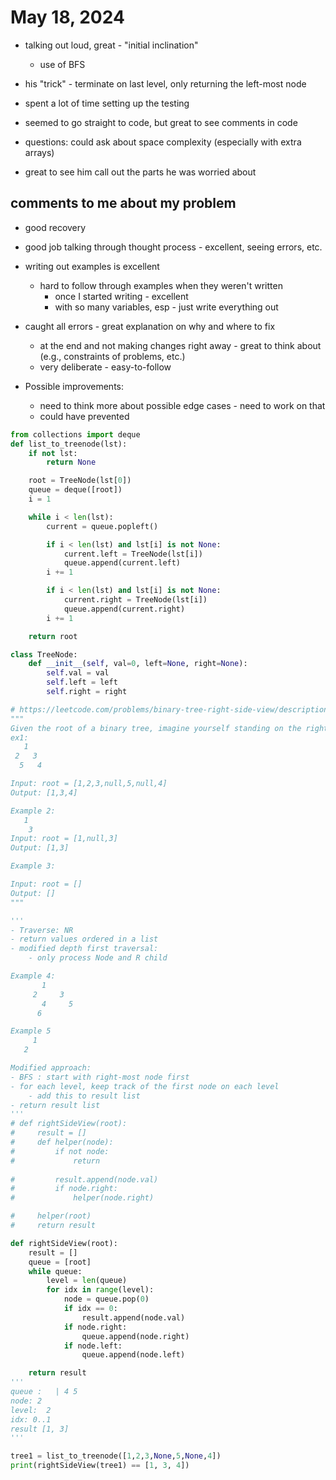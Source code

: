 # May 18, 2024
- talking out loud, great - "initial inclination"
  - use of BFS
- his "trick" - terminate on last level, only returning the left-most node

- spent a lot of time setting up the testing
- seemed to go straight to code, but great to see comments in code 

- questions:  could ask about space complexity (especially with extra arrays)
- great to see him call out the parts he was worried about

## comments to me about my problem
- good recovery
- good job talking through thought process - excellent, seeing errors, etc.
- writing out examples is excellent
  - hard to follow through examples when they weren't written
    - once I started writing - excellent
    - with so many variables, esp - just write everything out

- caught all errors - great explanation on why and where to fix
  - at the end and not making changes right away - great to think about (e.g., constraints of problems, etc.)
  - very deliberate - easy-to-follow

- Possible improvements:
  - need to think more about possible edge cases - need to work on that
  - could have prevented 

```python
from collections import deque
def list_to_treenode(lst):
    if not lst:
        return None

    root = TreeNode(lst[0])
    queue = deque([root])
    i = 1

    while i < len(lst):
        current = queue.popleft()

        if i < len(lst) and lst[i] is not None:
            current.left = TreeNode(lst[i])
            queue.append(current.left)
        i += 1

        if i < len(lst) and lst[i] is not None:
            current.right = TreeNode(lst[i])
            queue.append(current.right)
        i += 1

    return root

class TreeNode:
    def __init__(self, val=0, left=None, right=None):
        self.val = val
        self.left = left
        self.right = right

# https://leetcode.com/problems/binary-tree-right-side-view/description/
"""
Given the root of a binary tree, imagine yourself standing on the right side of it, return the values of the nodes you can see ordered from top to bottom.
ex1:
   1
 2   3
  5   4

Input: root = [1,2,3,null,5,null,4]
Output: [1,3,4]

Example 2:
   1
    3
Input: root = [1,null,3]
Output: [1,3]

Example 3:

Input: root = []
Output: []
"""

'''
- Traverse: NR
- return values ordered in a list
- modified depth first traversal:
    - only process Node and R child

Example 4:
       1
     2     3
       4     5
      6     

Example 5
     1
   2

Modified approach:
- BFS : start with right-most node first
- for each level, keep track of the first node on each level
    - add this to result list
- return result list
'''
# def rightSideView(root):
#     result = []
#     def helper(node):
#         if not node:
#             return
        
#         result.append(node.val)
#         if node.right:
#             helper(node.right)

#     helper(root)
#     return result

def rightSideView(root):
    result = []
    queue = [root]
    while queue:
        level = len(queue)
        for idx in range(level):
            node = queue.pop(0)
            if idx == 0:
                result.append(node.val)
            if node.right:
                queue.append(node.right)
            if node.left:
                queue.append(node.left)

    return result
'''
queue :   | 4 5
node: 2
level:  2
idx: 0..1
result [1, 3]
'''

tree1 = list_to_treenode([1,2,3,None,5,None,4])
print(rightSideView(tree1) == [1, 3, 4])

```